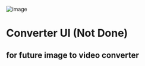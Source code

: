 ![image](https://user-images.githubusercontent.com/76049505/162830151-83df85e5-94fb-46c9-a4c5-81c588437306.png)


# Converter UI (Not Done)
## for future image to video converter
